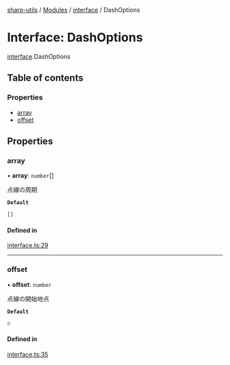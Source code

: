 [sharp-utils](../README.md) / [Modules](../modules.md) / [interface](../modules/interface.md) / DashOptions

# Interface: DashOptions

[interface](../modules/interface.md).DashOptions

## Table of contents

### Properties

- [array](interface.DashOptions.md#array)
- [offset](interface.DashOptions.md#offset)

## Properties

### array

• **array**: `number`[]

点線の周期

**`Default`**

```ts
[]
```

#### Defined in

[interface.ts:29](https://github.com/Manju2367/sharpUtils/blob/fdd5058/interface.ts#L29)

___

### offset

• **offset**: `number`

点線の開始地点

**`Default`**

```ts
0
```

#### Defined in

[interface.ts:35](https://github.com/Manju2367/sharpUtils/blob/fdd5058/interface.ts#L35)
